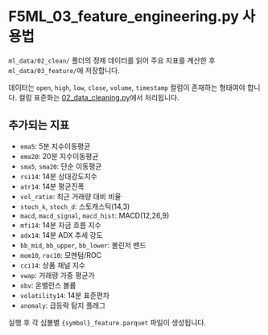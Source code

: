 # F5ML_03_feature_engineering.py 사용법

`ml_data/02_clean/` 폴더의 정제 데이터를 읽어 주요 지표를 계산한 후
`ml_data/03_feature/`에 저장합니다.

데이터는 `open`, `high`, `low`, `close`, `volume`, `timestamp` 컬럼이 존재하는
형태여야 합니다. 컬럼 표준화는 [02_data_cleaning.py](f5ml_data_cleaning.md)에서
처리됩니다.

## 추가되는 지표
- `ema5`: 5분 지수이동평균
- `ema20`: 20분 지수이동평균
- `sma5`, `sma20`: 단순 이동평균
- `rsi14`: 14분 상대강도지수
- `atr14`: 14분 평균진폭
- `vol_ratio`: 최근 거래량 대비 비율
- `stoch_k`, `stoch_d`: 스토캐스틱(14,3)
- `macd`, `macd_signal`, `macd_hist`: MACD(12,26,9)
- `mfi14`: 14분 자금 흐름 지수
- `adx14`: 14분 ADX 추세 강도
- `bb_mid`, `bb_upper`, `bb_lower`: 볼린저 밴드
- `mom10`, `roc10`: 모멘텀/ROC
- `cci14`: 상품 채널 지수
- `vwap`: 거래량 가중 평균가
- `obv`: 온밸런스 볼륨
- `volatility14`: 14분 표준편차
- `anomaly`: 급등락 탐지 플래그

실행 후 각 심볼별 `{symbol}_feature.parquet` 파일이 생성됩니다.
